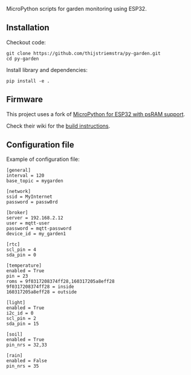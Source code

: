 MicroPython scripts for garden monitoring using ESP32.

Installation
------------

Checkout code:

```
git clone https://github.com/thijstriemstra/py-garden.git
cd py-garden
```

Install library and dependencies:

```
pip install -e .
```

Firmware
--------

This project uses a fork of [MicroPython for ESP32 with psRAM support](https://github.com/loboris/MicroPython_ESP32_psRAM_LoBo).

Check their wiki for the [build instructions](https://github.com/loboris/MicroPython_ESP32_psRAM_LoBo/wiki/build).

Configuration file
------------------

Example of configuration file:

```
[general]
interval = 120
base_topic = mygarden

[network]
ssid = MyInternet
password = passw0rd

[broker]
server = 192.168.2.12
user = mqtt-user
password = mqtt-password
device_id = my_garden1

[rtc]
scl_pin = 4
sda_pin = 0

[temperature]
enabled = True
pin = 23
roms = 9f0317208374ff28,160317205a8eff28
9f0317208374ff28 = inside
160317205a8eff28 = outside

[light]
enabled = True
i2c_id = 0
scl_pin = 2
sda_pin = 15

[soil]
enabled = True
pin_nrs = 32,33

[rain]
enabled = False
pin_nrs = 35
```